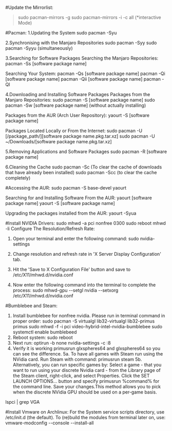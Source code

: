 #Update the Mirrorlist:
>sudo pacman-mirrors -g
>sudo pacman-mirrors -i -c all (*interactive Mode)

#Pacman:
1.Updating the System
sudo pacman -Syu

2.Synchronising with the Manjaro Repositories
sudo pacman -Syy
sudo pacman -Syyu (simultaneously)

3.Searching for Software Packages
Searching the Manjaro Repositories:
pacman -Ss [software package name]

Searching Your System:
pacman -Qs [software package name]
pacman -Qi [software package name]
pacman -Qii [software package name]
pacman -Ql

4.Downloading and Installing Software Packages
Packages from the Manjaro Repositories:
sudo pacman -S [software package name]
sudo pacman -Sw [software package name] (without actually installing)

Packages from the AUR (Arch User Repository):
yaourt -S [software package name]

Packages Located Locally or From the Internet:
sudo pacman -U [/package_path/][software package name.pkg.tar.xz]
sudo pacman -U ~/Downloads/[software package name.pkg.tar.xz]

5.Removing Applications and Software Packages
sudo pacman -R [software package name]

6.Cleaning the Cache
sudo pacman -Sc  (To clear the cache of downloads that have already been installed)
sudo pacman -Scc (to clear the cache completely)



#Accessing the AUR:
sudo pacman -S base-devel yaourt

Searching for and Installing Software From the AUR:
yaourt [software package name]
yaourt -S [software package name]

Upgrading the packages installed from the AUR:
yaourt -Syua



#Install NVIDIA Drivers:
sudo mhwd -a pci nonfree 0300
sudo reboot
mhwd -li
Configure The Resolution/Refresh Rate:
1. Open your terminal and enter the following command:
sudo nvidia-settings

2. Change resolution and refresh rate in 'X Server Display Configuration' tab.
3. Hit the 'Save to X Configuration File' button and save to /etc/X11/mhwd.d/nvidia.conf
4. Now enter the following command into the terminal to complete the process:
sudo mhwd-gpu --setgl nvidia --setxorg /etc/X11/mhwd.d/nvidia.conf





#Bumblebee and Steam:
1. Install bumblebee for nonfree nvidia. Please run in terminal command in proper order:
sudo pacman -S virtualgl lib32-virtualgl lib32-primus primus
sudo mhwd -f -i pci video-hybrid-intel-nvidia-bumblebee
sudo systemctl enable bumblebeed
2. Reboot system:
sudo reboot
3. Next run:
optirun -b none nvidia-settings -c :8
4. Verify it is working
primusrun glxspheres64
and
glxspheres64
so you can see the difference.
5a. To have all games with Steam run using the NVidia card. Run Steam with command:
primusrun steam
5b. Alternatively, you can run specific games by:
Select a game - that you want to run using your discrete Nvidia card - from the Library page of the Steam client, right-click, and select Properties. Click the SET LAUNCH OPTIONS... button and specify primusrun %command% for the command line. Save your changes.This method allows you to pick when the discrete NVidia GPU should be used on a per-game basis.

lspci | grep VGA

#Install Vmware on Archlinux:
For the System service scripts directory, use /etc/init.d (the default).
To (re)build the modules from terminal later on, use:
vmware-modconfig --console --install-all
